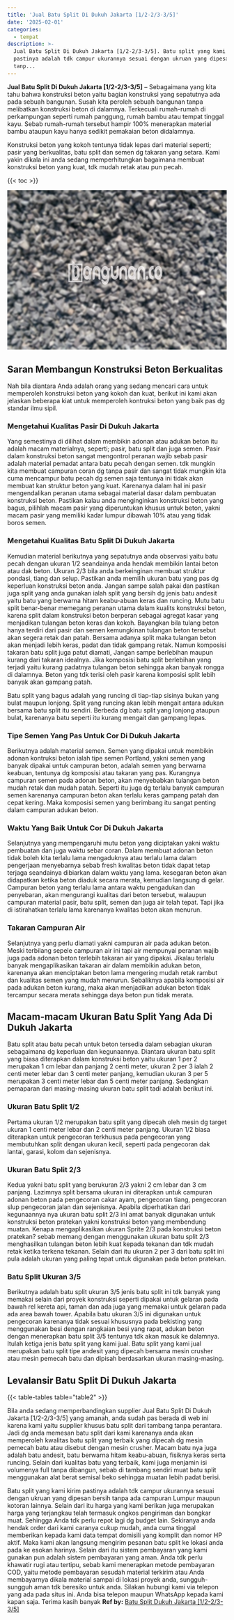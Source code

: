 ```yaml
---
title: 'Jual Batu Split Di Dukuh Jakarta [1/2-2/3-3/5]'
date: '2025-02-01'
categories:
  - tempat
description: >-
  Jual Batu Split Di Dukuh Jakarta [1/2-2/3-3/5]. Batu split yang kami kirim
  pastinya adalah tdk campur ukurannya sesuai dengan ukruan yang dipesan bersih
  tanp...
---
```


**Jual Batu Split Di Dukuh Jakarta \[1/2-2/3-3/5\]** – Sebagaimana yang kita tahu bahwa konstruksi beton yaitu bagian konstruksi yang sepatutnya ada pada sebuah bangunan. Susah kita peroleh sebuah bangunan tanpa melibatkan konstruksi beton di dalamnya. Terkecuali rumah-rumah di perkampungan seperti rumah panggung, rumah bambu atau tempat tinggal kayu. Sebab rumah-rumah tersebut hampir 100% menerapkan material bambu ataupun kayu hanya sedikit pemakaian beton didalamnya.

Konstruksi beton yang kokoh tentunya tidak lepas dari material seperti; pasir yang berkualitas, batu split dan semen dg takaran yang setara. Kami yakin dikala ini anda sedang memperhitungkan bagaimana membuat konstruksi beton yang kuat, tdk mudah retak atau pun pecah.

{{< toc >}}

![Jual Batu Split Di Dukuh Jakarta [1/2-2/3-3/5]](/images/jual-batu-split-17.png)

## Saran Membangun Konstruksi Beton Berkualitas

Nah bila diantara Anda adalah orang yang sedang mencari cara untuk memperoleh konstruksi beton yang kokoh dan kuat, berikut ini kami akan jelaskan beberapa kiat untuk memperoleh kontruksi beton yang baik pas dg standar ilmu sipil.

### Mengetahui Kualitas Pasir Di Dukuh Jakarta

Yang semestinya di dilihat dalam membikin adonan atau adukan beton itu adalah macam materialnya, seperti; pasir, batu split dan juga semen. Pasir dalam konstruksi beton sangat mengontrol peranan wajib sebab pasir adalah material pemadat antara batu pecah dengan semen. tdk mungkin kita membuat campuran coran dg tanpa pasir dan sangat tidak mungkin kita cuma mencampur batu pecah dg semen saja tentunya ini tidak akan membuat kan struktur beton yang kuat. Karenanya dalam hal ini pasir mengendalikan peranan utama sebagai material dasar dalam pembuatan konstruksi beton. Pastikan kalau anda menginginkan konstruksi beton yang bagus, pilihlah macam pasir yang diperuntukan khusus untuk beton, yakni macam pasir yang memiliki kadar lumpur dibawah 10% atau yang tidak boros semen.

### Mengetahui Kualitas Batu Split Di Dukuh Jakarta

Kemudian material berikutnya yang sepatutnya anda observasi yaitu batu pecah dengan ukuran 1/2 seandainya anda hendak membikin lantai beton atau dak beton. Ukuran 2/3 bila anda berkeinginan membuat struktur pondasi, tiang dan selup. Pastikan anda memilih ukuran batu yang pas dg keperluan konstruksi beton anda. Jangan sampe salah pakai dan pastikan juga split yang anda gunakan ialah split yang bersih dg jenis batu andesit yaitu batu yang berwarna hitam keabu-abuan keras dan runcing. Mutu batu split benar-benar memegang peranan utama dalam kualits konstruksi beton, karena split dalam konstruksi beton berperan sebagai agregat kasar yang menjadikan tulangan beton keras dan kokoh. Bayangkan bila tulang beton hanya terdiri dari pasir dan semen kemungkinan tulangan beton tersebut akan segera retak dan patah. Bersama adanya split maka tulangan beton akan menjadi lebih keras, padat dan tidak gampang retak. Namun komposisi takaran batu split juga patut diamati, Jangan sampe berlebihan maupun kurang dari takaran idealnya. Jika komposisi batu split berlebihan yang terjadi yaitu kurang padatnya tulangan beton sehingga akan banyak rongga di dalamnya. Beton yang tdk terisi oleh pasir karena komposisi split lebih banyak akan gampang patah.

Batu split yang bagus adalah yang runcing di tiap-tiap sisinya bukan yang bulat maupun lonjong. Split yang runcing akan lebih mengait antara adukan bersama batu split itu sendiri. Berbeda dg batu split yang lonjong ataupun bulat, karenanya batu seperti itu kurang mengait dan gampang lepas.

### Tipe Semen Yang Pas Untuk Cor Di Dukuh Jakarta

Berikutnya adalah material semen. Semen yang dipakai untuk membikin adonan kontruksi beton ialah tipe semen Portland, yakni semen yang banyak dipakai untuk campuran beton, adalah semen yang berwarna keabuan, tentunya dg komposisi atau takaran yang pas. Kurangnya campuran semen pada adonan beton, akan menyebabkan tulangan beton mudah retak dan mudah patah. Seperti itu juga dg terlalu banyak campuran semen karenanya campuran beton akan terlalu keras gampang patah dan cepat kering. Maka komposisi semen yang berimbang itu sangat penting dalam campuran adukan beton.

### Waktu Yang Baik Untuk Cor Di Dukuh Jakarta

Selanjutnya yang mempengaruhi mutu beton yang diciptakan yakni waktu pembuatan dan juga waktu sebar coran. Dalam membuat adonan beton tidak boleh kita terlalu lama mengaduknya atau terlalu lama dalam pengerjaan menyebarnya sebab fresh kwalitas beton tidak dapat tetap terjaga seandainya dibiarkan dalam waktu yang lama. kesegaran beton akan didapatkan ketika beton diaduk secara merata, kemudian langsung di gelar. Campuran beton yang terlalu lama antara waktu pengadukan dan penyebaran, akan mengurangi kualitas dari beton tersebut, walaupun campuran material pasir, batu split, semen dan juga air telah tepat. Tapi jika di istirahatkan terlalu lama karenanya kwalitas beton akan menurun.

### Takaran Campuran Air

Selanjutnya yang perlu diamati yakni campuran air pada adukan beton. Meski terbilang sepele campuran air ini tapi air mempunyai peranan wajib juga pada adonan beton terlebih takaran air yang dipakai. Jikalau terlalu banyak mengaplikasikan takaran air dalam membikin adukan beton, karenanya akan menciptakan beton lama mengering mudah retak rambut dan kualitas semen yang mudah menurun. Sebaliknya apabila komposisi air pada adukan beton kurang, maka akan menjadikan adukan beton tidak tercampur secara merata sehingga daya beton pun tidak merata.

## Macam-macam Ukuran Batu Split Yang Ada Di Dukuh Jakarta

Batu split atau batu pecah untuk beton tersedia dalam sebagian ukuran sebagaimana dg keperluan dan kegunaannya. Diantara ukuran batu split yang biasa diterapkan dalam konstruksi beton yaitu ukuran 1 per 2 merupakan 1 cm lebar dan panjang 2 centi meter, ukuran 2 per 3 ialah 2 centi meter lebar dan 3 centi meter panjang, kemudian ukuran 3 per 5 merupakan 3 centi meter lebar dan 5 centi meter panjang. Sedangkan pemaparan dari masing-masing ukuran batu split tadi adalah berikut ini.

### Ukuran Batu Split 1/2

Pertama ukuran 1/2 merupakan batu split yang dipecah oleh mesin dg target ukuran 1 centi meter lebar dan 2 centi meter panjang. Ukuran 1/2 biasa diterapkan untuk pengecoran terkhusus pada pengecoran yang membutuhkan split dengan ukuran kecil, seperti pada pengecoran dak lantai, garasi, kolom dan sejenisnya.

### Ukuran Batu Split 2/3

Kedua yakni batu split yang berukuran 2/3 yakni 2 cm lebar dan 3 cm panjang. Lazimnya split bersama ukuran ini diterapkan untuk campuran adonan beton pada pengecoran cakar ayam, pengecoran tiang, pengecoran slup pengecoran jalan dan sejenisnya. Apabila diperhatikan dari kegunaannya nya ukuran batu split 2/3 ini amat banyak digunakan untuk konstruksi beton pratekan yakni konstruksi beton yang membendung muatan. Kenapa mengaplikasikan ukuran Sprite 2/3 pada konstruksi beton pratekan? sebab memang dengan menggunakan ukuran batu split 2/3 menghasilkan tulangan beton lebih kuat kepada tekanan dan tdk mudah retak ketika terkena tekanan. Selain dari itu ukuran 2 per 3 dari batu split ini pula adalah ukuran yang paling tepat untuk digunakan pada beton pratekan.

### Batu Split Ukuran 3/5

Berikutnya adalah batu split ukuran 3/5 jenis batu split ini tdk banyak yang memakai selain dari proyek konstruksi seperti dipakai untuk gelaran pada bawah rel kereta api, taman dan ada juga yang memakai untuk gelaran pada ada area bawah tower. Apabila batu ukuran 3/5 ini digunakan untuk pengecoran karenanya tidak sesuai khususnya pada bekisting yang menggunakan besi dengan rangkaian besi yang rapat, adukan beton dengan menerapkan batu split 3/5 tentunya tdk akan masuk ke dalamnya. Itulah ketiga jenis batu split yang kami jual. Batu split yang kami jual merupakan batu split tipe andesit yang dipecah bersama mesin crusher atau mesin pemecah batu dan dipisah berdasarkan ukuran masing-masing.

## Levalansir Batu Split Di Dukuh Jakarta

{{< table-tables table="table2" >}}

Bila anda sedang memperbandingkan supplier Jual Batu Split Di Dukuh Jakarta \[1/2-2/3-3/5\] yang amanah, anda sudah pas berada di web ini karena kami yaitu supplier khusus batu split dari tambang tanpa perantara. Jadi dg anda memesan batu split dari kami karenanya anda akan memperoleh kwalitas batu split yang terbaik yang dipecah dg mesin pemecah batu atau disebut dengan mesin crusher. Macam batu nya juga adalah batu andesit, batu berwarna hitam keabu-abuan, fisiknya keras serta runcing. Selain dari kualitas batu yang terbaik, kami juga menjamin isi volumenya full tanpa dibangun, sebab di tambang sendiri muat batu split menggunakan alat berat semisal beko sehingga muatan lebih padat berisi.

Batu split yang kami kirim pastinya adalah tdk campur ukurannya sesuai dengan ukruan yang dipesan bersih tanpa ada campuran Lumpur maupun kotoran lainnya. Selain dari itu harga yang kami berikan juga merupakan harga yang terjangkau telah termasuk ongkos pengiriman dan bongkar muat. Sehingga Anda tdk perlu repot lagi dg budget lain. Sekiranya anda hendak order dari kami caranya cukup mudah, anda cuma tinggal memberikan kepada kami data tempat domisili yang komplit dan nomor HP aktif. Maka kami akan langsung mengirim pesanan batu split ke lokasi anda pada ke esokan harinya. Selain dari itu sistem pembayaran yang kami gunakan pun adalah sistem pembayaran yang aman. Anda tdk perlu khawatir rugi atau tertipu, sebab kami menerapkan metode pembayaran COD, yaitu metode pembayaran sesudah material terkirim atau Anda membayarnya dikala material sampai di lokasi proyek anda, sungguh-sungguh aman tdk beresiko untuk anda. Silakan hubungi kami via telepon yang ada pada situs ini. Anda bisa telepon maupun WhatsApp kepada kami kapan saja. Terima kasih banyak
**Ref by:** [Batu Split Dukuh Jakarta [1/2-2/3-3/5]](https://id.wikipedia.org/wiki/Batu)
